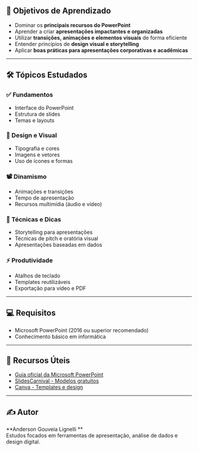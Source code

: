 ## 🎯 Objetivos de Aprendizado

- Dominar os **principais recursos do PowerPoint**
- Aprender a criar **apresentações impactantes e organizadas**
- Utilizar **transições, animações e elementos visuais** de forma eficiente
- Entender princípios de **design visual e storytelling**
- Aplicar **boas práticas para apresentações corporativas e acadêmicas**

---

## 🛠️ Tópicos Estudados

### ✅ Fundamentos
- Interface do PowerPoint
- Estrutura de slides
- Temas e layouts

### 🎨 Design e Visual
- Tipografia e cores
- Imagens e vetores
- Uso de ícones e formas

### 📽️ Dinamismo
- Animações e transições
- Tempo de apresentação
- Recursos multimídia (áudio e vídeo)

### 🧠 Técnicas e Dicas
- Storytelling para apresentações
- Técnicas de pitch e oratória visual
- Apresentações baseadas em dados

### ⚡ Produtividade
- Atalhos de teclado
- Templates reutilizáveis
- Exportação para vídeo e PDF

---

## 💻 Requisitos

- Microsoft PowerPoint (2016 ou superior recomendado)
- Conhecimento básico em informática

---

## 📌 Recursos Úteis

- [Guia oficial da Microsoft PowerPoint](https://support.microsoft.com/pt-br/powerpoint)
- [SlidesCarnival - Modelos gratuitos](https://www.slidescarnival.com/)
- [Canva - Templates e design](https://www.canva.com/pt_br/apresentacoes/)

---

## ✍️ Autor

**Anderson Gouveia Lignelli **  
Estudos focados em ferramentas de apresentação, análise de dados e design digital.


